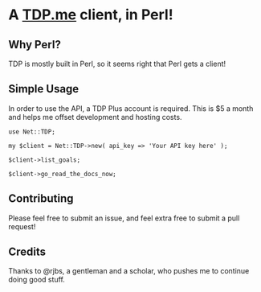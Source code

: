 # A [TDP.me](http://tdp.me) client, in Perl!

## Why Perl?

TDP is mostly built in Perl, so it seems right that Perl gets a client!

## Simple Usage

In order to use the API, a TDP Plus account is required. This is $5 a month and helps me offset development and hosting costs.

    use Net::TDP;

    my $client = Net::TDP->new( api_key => 'Your API key here' );

    $client->list_goals;

    $client->go_read_the_docs_now;

## Contributing

Please feel free to submit an issue, and feel extra free to submit a pull request!

## Credits

Thanks to @rjbs, a gentleman and a scholar, who pushes me to continue doing good stuff.


